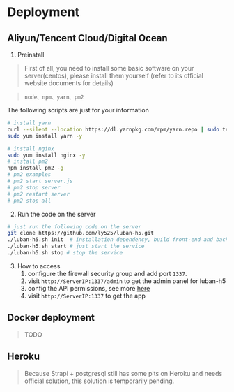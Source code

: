 
# Deployment


## Aliyun/Tencent Cloud/Digital Ocean

1. Preinstall
  > First of all, you need to install some basic software on your server(centos), please install them yourself (refer to its official website documents for details)

  >  `node、npm、yarn、pm2`

The following scripts are just for your information
```bash
# install yarn
curl --silent --location https://dl.yarnpkg.com/rpm/yarn.repo | sudo tee /etc/yum.repos.d/yarn.repo
sudo yum install yarn -y

# install nginx
sudo yum install nginx -y
# install pm2
npm install pm2 -g
# pm2 examples
# pm2 start server.js
# pm2 stop server
# pm2 restart server
# pm2 stop all
```

2. Run the code on the server

```bash
# just run the following code on the server
git clone https://github.com/ly525/luban-h5.git
./luban-h5.sh init  # installation dependency, build front-end and back-end
./luban-h5.sh start # just start the service
./luban-h5.sh stop # stop the service
```

3. How to access
    1. configure the firewall security group and add port `1337`.
    2. visit `http://ServerIP:1337/admin` to get the admin panel for luban-h5
    3. config the API permissions, see more [here](https://ly525.github.io/luban-h5/en/getting-started/quick-start.html#_2-something-important)
    4. visit `http://ServerIP:1337` to get the app

## Docker deployment
> TODO



## Heroku
> Because Strapi + postgresql still has some pits on Heroku and needs official solution, this solution is temporarily pending.

